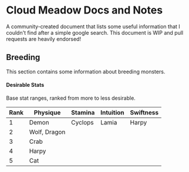 # Cloud Meadow Docs and Notes

A community-created document that lists some useful information that I couldn't find after a simple google search. This document is WIP and pull requests are heavily endorsed!

## Breeding

This section contains some information about breeding monsters.

#### Desirable Stats

Base stat ranges, ranked from more to less desirable.

|Rank   |Physique       |Stamina        |Intuition      |Swiftness      |
|-------|-----------    |-----------    |-----------    |-----------    |
|1      |Demon          |Cyclops        |Lamia          |Harpy          |
|2      |Wolf, Dragon   |               |
|3      |Crab           |
|4      |Harpy          |
|5      |Cat
